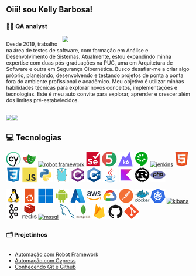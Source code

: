 ## Oiii! sou Kelly Barbosa!
### 👩‍💻 QA analyst
<img align="right" width="350" src="https://media.licdn.com/dms/image/D4D12AQG72PQjya9pvw/article-cover_image-shrink_720_1280/0/1706206538147?e=1719446400&v=beta&t=2p-aLBv8hACbdcBE-up4gUny-hBP1F32cyN7YiONXK4"/>

##

Desde 2019, trabalho na área de testes de software, com formação em Análise e Desenvolvimento de Sistemas. Atualmente, estou expandindo minha expertise com duas pós-graduações na PUC, uma em Arquitetura de Software e outra em Segurança Cibernética. Busco desafiar-me a criar algo próprio, planejando, desenvolvendo e testando projetos de ponta a ponta fora do ambiente profissional e acadêmico. Meu objetivo é utilizar minhas habilidades técnicas para explorar novos conceitos, implementações e tecnologias. Este é meu auto convite para explorar, aprender e crescer além dos limites pré-estabelecidos.


<br>[<img src="https://img.shields.io/badge/linkedin-%230077B5.svg?&style=for-the-badge&logo=linkedin&logoColor=white" />](https://www.linkedin.com/in/kelly-sz/)<a href="https://instagram.com/kyba_sz" target="_blank"><img src="https://img.shields.io/badge/-Instagram-%23E4405F?style=for-the-badge&logo=instagram&logoColor=white" target="_blank"></a>
## 💻 Tecnologias

<p align="left"> 
<a href="https://www.cypress.io/" target="_blank"> <img src="https://github.com/devicons/devicon/blob/master/icons/cypressio/cypressio-original.svg" alt="cypress" width="40" height="40"/></a>
<a href="https://playwright.dev/" target="_blank"> <img src="https://github.com/devicons/devicon/blob/master/icons/playwright/playwright-original.svg" alt="playwright" width="40" height="40"/></a>
<a href="https://robotframework.org/" target="_blank"> <img src="https://upload.wikimedia.org/wikipedia/commons/e/e4/Robot-framework-logo.png" alt="robot framework" width="40" height="40"/></a>
<a href="https://www.selenium.dev/" target="_blank"> <img src="https://github.com/devicons/devicon/blob/master/icons/selenium/selenium-original.svg" alt="selenium" width="40" height="40"/></a>
<a href="https://junit.org/junit5/"> <img src="https://github.com/devicons/devicon/blob/master/icons/junit/junit-original.svg" alt="junit" width="40" height="40"/></a>
<a href="https://k6.io/" target="_blank"> <img src="https://github.com/devicons/devicon/blob/master/icons/k6/k6-original.svg" alt="k6" width="40" height="40"/></a>
<a href="https://cucumber.io/" target="_blank"> <img src="https://github.com/devicons/devicon/blob/master/icons/cucumber/cucumber-plain.svg" alt="cucumber" width="40" height="40"/></a>
<a href="https://www.jenkins.io/" target="_blank"> <img src="https://www.vectorlogo.zone/logos/jenkins/jenkins-icon.svg" alt="jenkins" width="40" height="40"/></a>
<a href="https://html.spec.whatwg.org/" target="_blank"> <img src="https://github.com/devicons/devicon/blob/master/icons/html5/html5-original.svg " alt="html5" width="40" height="40"/></a>
<a href="https://www.w3schools.com/css/" target="_blank"> <img src="https://github.com/devicons/devicon/blob/master/icons/css3/css3-original.svg" alt="css" width="40" height="40"/></a>
<a href="https://www.javascript.com/" target="_blank"> <img src="https://github.com/devicons/devicon/blob/master/icons/javascript/javascript-original.svg " alt="go" width="40" height="40"/></a>
<a href="https://www.python.org/" target="_blank"> <img src="https://raw.githubusercontent.com/devicons/devicon/master/icons/python/python-original.svg" alt="python" width="40" height="40"/></a>
<a href="https://go.dev/" target="_blank"> <img src="https://github.com/devicons/devicon/blob/master/icons/go/go-original.svg" alt="go" width="40" height="40"/></a>
<a href="https://dotnet.microsoft.com/" target="_blank"> <img src="https://github.com/devicons/devicon/blob/master/icons/csharp/csharp-original.svg" alt="csharp" width="40" height="40"/></a>
<a href="https://cplusplus.com/" target="_blank"> <img src="https://github.com/devicons/devicon/blob/master/icons/cplusplus/cplusplus-original.svg" alt="cpluscplus" width="40" height="40"/></a>
<a href="https://www.java.com/" target="_blank"> <img src="https://github.com/devicons/devicon/blob/master/icons/java/java-original.svg " alt="java" width="40" height="40"/></a>
<a href="https://kotlinlang.org/" target="_blank"> <img src="https://github.com/devicons/devicon/blob/master/icons/kotlin/kotlin-original.svg" alt="Kotlin" width="40" height="40"/></a>
<a href="https://www.rust-lang.org/" target="_blank"> <img src="https://github.com/devicons/devicon/blob/master/icons/rust/rust-original.svg" alt="rust" width="40" height="40"/></a>
<a href="https://www.php.net/" target="_blank"> <img src="https://github.com/devicons/devicon/blob/master/icons/php/php-original.svg" alt="php" width="40" height="40"/></a>

<a href="https://www.linux.org/" target="_blank"> <img src="https://github.com/devicons/devicon/blob/master/icons/linux/linux-original.svg" alt="linux" width="40" height="40"/></a>
<a href="https://ubuntu.com/" target="_blank"> <img src="https://github.com/devicons/devicon/blob/master/icons/ubuntu/ubuntu-original.svg" alt="ubuntu" width="40" height="40"/></a>
<a href="https://www.microsoft.com/" target="_blank"> <img src="https://github.com/devicons/devicon/blob/master/icons/windows11/windows11-original.svg" alt="windows" width="40" height="40"/></a>
<a href="https://www.android.com/" target="_blank"> <img src="https://github.com/devicons/devicon/blob/master/icons/android/android-original.svg" alt="android" width="40" height="40"/></a>
<a href="https://azure.microsoft.com/" target="_blank"> <img src="https://github.com/devicons/devicon/blob/master/icons/azure/azure-original.svg" alt="azure" width="40" height="40"/></a>
<a href="https://aws.amazon.com/" target="_blank"> <img src="https://github.com/devicons/devicon/blob/master/icons/amazonwebservices/amazonwebservices-original-wordmark.svg" alt="aws" width="40" height="40"/></a>
<a href="https://cloud.google.com/" target="_blank"> <img src="https://github.com/devicons/devicon/blob/master/icons/googlecloud/googlecloud-original.svg" alt="gcp" width="40" height="40"/></a>
<a href="https://www.postman.com/" target="_blank"> <img src="https://github.com/devicons/devicon/blob/master/icons/postman/postman-original.svg" alt="postman" width="40" height="40"/></a>
<a href="https://www.docker.com/" target="_blank"><img src="https://raw.githubusercontent.com/devicons/devicon/master/icons/docker/docker-original-wordmark.svg" alt="docker" width="40" height="40"/></a>
<a href="https://kubernetes.io/" target="_blank"> <img src="https://github.com/devicons/devicon/blob/master/icons/kubernetes/kubernetes-original.svg " alt="kubernetes" width="40" height="40"/></a>
<a href="https://www.elastic.co/kibana" target="_blank"> <img src="https://www.vectorlogo.zone/logos/elasticco_kibana/elasticco_kibana-icon.svg" alt="kibana" width="40" height="40"/></a>
<a href="https://kafka.apache.org/" target="_blank"> <img src="https://github.com/devicons/devicon/blob/master/icons/apachekafka/apachekafka-original.svg" alt="kafka" width="40" height="40"/></a>
<a href="https://redis.io" target="_blank"> <img src="https://raw.githubusercontent.com/devicons/devicon/master/icons/redis/redis-original-wordmark.svg" alt="redis" width="40" height="40"/></a>
<a href="https://www.microsoft.com/en-us/sql-server" target="_blank"> <img src="https://www.svgrepo.com/show/303229/microsoft-sql-server-logo.svg" alt="mssql" width="40" height="40"/></a>
<a href="https://www.mysql.com/" target="_blank"> <img src="https://github.com/devicons/devicon/blob/master/icons/mysql/mysql-original.svg" alt="mysql" width="40" height="40"/></a>
<a href="https://www.mongodb.com/" target="_blank"> <img src="https://raw.githubusercontent.com/devicons/devicon/master/icons/mongodb/mongodb-original-wordmark.svg" alt="mongodb" width="40" height="40"/></a>
<a href="https://firebase.google.com/" target="_blank"> <img src="https://github.com/devicons/devicon/blob/master/icons/firebase/firebase-original.svg" alt="firebase" width="40" height="40"/></a>
<a href="https://github.com/" target="_blank"> <img src="https://github.com/devicons/devicon/blob/master/icons/github/github-original.svg" alt="github" width="40" height="40"/></a>
<a href="https://git-scm.com/" target="_blank"> <img src="https://github.com/devicons/devicon/blob/master/icons/git/git-original.svg" alt="git" width="40" height="40"/></a>

##
 
### 🗂️ Projetinhos
##
  * [Automação com Robot Framework](https://github.com/Kelly-bads/auto_robot_framework)
  * [Automação com Cypress ](https://github.com/Kelly-bads/auto_cypress)
  * [Conhecendo Git e Github](https://github.com/Kelly-bads/knowing_git_github)
##
  
